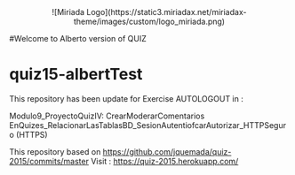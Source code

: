 <center>![Miriada Logo](https://static3.miriadax.net/miriadax-theme/images/custom/logo_miriada.png)</center>



#Welcome to Alberto version of QUIZ
# quiz15-albertTest

This repository has been update for Exercise AUTOLOGOUT in :

Modulo9_ProyectoQuizIV: CrearModerarComentarios EnQuizes_RelacionarLasTablasBD_SesionAutentiofcarAutorizar_HTTPSeguro (HTTPS)

This repository based on https://github.com/jquemada/quiz-2015/commits/master 
Visit : https://quiz-2015.herokuapp.com/



